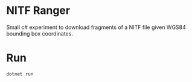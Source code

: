 
# NITF Ranger

Small c# experiment to download fragments of a NITF file given
WGS84 bounding box coordinates.


# Run

```bash
dotnet run

```
